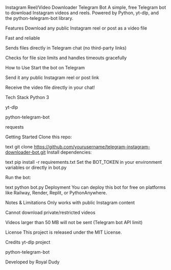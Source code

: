 Instagram Reel/Video Downloader Telegram Bot
A simple, free Telegram bot to download Instagram videos and reels.
Powered by Python, yt-dlp, and the python-telegram-bot library.

Features
Download any public Instagram reel or post as a video file

Fast and reliable

Sends files directly in Telegram chat (no third-party links)

Checks for file size limits and handles timeouts gracefully

How to Use
Start the bot on Telegram

Send it any public Instagram reel or post link

Receive the video file directly in your chat!

Tech Stack
Python 3

yt-dlp

python-telegram-bot

requests

Getting Started
Clone this repo:

text
git clone https://github.com/yourusername/telegram-instagram-downloader-bot.git
Install dependencies:

text
pip install -r requirements.txt
Set the BOT_TOKEN in your environment variables or directly in bot.py

Run the bot:

text
python bot.py
Deployment
You can deploy this bot for free on platforms like Railway, Render, Replit, or PythonAnywhere.

Notes & Limitations
Only works with public Instagram content

Cannot download private/restricted videos

Videos larger than 50 MB will not be sent (Telegram bot API limit)

License
This project is released under the MIT License.

Credits
yt-dlp project

python-telegram-bot

Developed by Royal Dudy